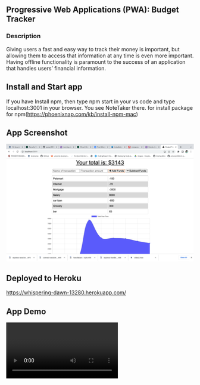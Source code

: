 ## Progressive Web Applications (PWA): Budget Tracker

### Description

Giving users a fast and easy way to track their money is important, but allowing them to access that information at any time is even more important. Having offline functionality is paramount to the success of an application that handles users’ financial information.

## Install and Start app
If you have Install npm, then type npm start in your vs code and type localhost:3001 in your browser. You see NoteTaker there. for install package for npm(https://phoenixnap.com/kb/install-npm-mac)

## App Screenshot

![](images/budget-tracker.png)

## Deployed to Heroku


https://whispering-dawn-13280.herokuapp.com/

## App Demo

![](images/budget-tracker.mov)


